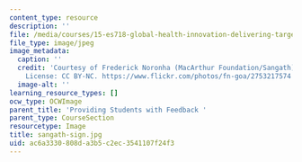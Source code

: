 ```yaml
---
content_type: resource
description: ''
file: /media/courses/15-es718-global-health-innovation-delivering-targeted-advice-to-an-organization-in-the-field-spring-2015/ac6a3330808da3b5c2ec3541107f24f3_sangath-sign.jpg
file_type: image/jpeg
image_metadata:
  caption: ''
  credit: 'Courtesy of Frederick Noronha (MacArthur Foundation/Sangath) on Flickr.
    License: CC BY-NC. https://www.flickr.com/photos/fn-goa/2753217574'
  image-alt: ''
learning_resource_types: []
ocw_type: OCWImage
parent_title: 'Providing Students with Feedback '
parent_type: CourseSection
resourcetype: Image
title: sangath-sign.jpg
uid: ac6a3330-808d-a3b5-c2ec-3541107f24f3
---
```


